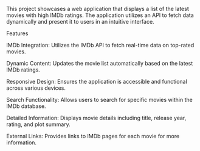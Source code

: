 This project showcases a web application that displays a list of the latest movies with high IMDb ratings. The application utilizes an API to fetch data dynamically and present it to users in an intuitive interface.

Features

IMDb Integration: Utilizes the IMDb API to fetch real-time data on top-rated movies.

Dynamic Content: Updates the movie list automatically based on the latest IMDb ratings.

Responsive Design: Ensures the application is accessible and functional across various devices.

Search Functionality: Allows users to search for specific movies within the IMDb database.

Detailed Information: Displays movie details including title, release year, rating, and plot summary.

External Links: Provides links to IMDb pages for each movie for more information.
